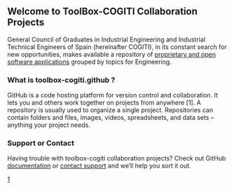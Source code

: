 ## Welcome to ToolBox-COGITI Collaboration Projects

General Council of Graduates in Industrial Engineering and Industrial Technical Engineers of Spain (hereinafter COGITI), in its constant search for new opportunities, makes available a repository of [proprietary and open software applications](http://www.toolbox.cogiti.es/Products/Index) grouped by topics for Engineering.


### What is toolbox-cogiti.github ?

GitHub is a code hosting platform for version control and collaboration. It lets you and others work together on projects from anywhere [1]. A repository is usually used to organize a single project. Repositories can contain folders and files, images, videos, spreadsheets, and data sets – anything your project needs. 




### Support or Contact

Having trouble with toolbox-cogiti collaboration projects? Check out GitHub [documentation](https://help.github.com/categories/github-pages-basics/) or [contact support](http://www.toolbox.cogiti.es/Article?slug=about) and we’ll help you sort it out.



[1](https://guides.github.com/activities/hello-world/?utm_source=onboarding-series&utm_medium=email&utm_content=hello-word-link&utm_campaign=welcome-email)

